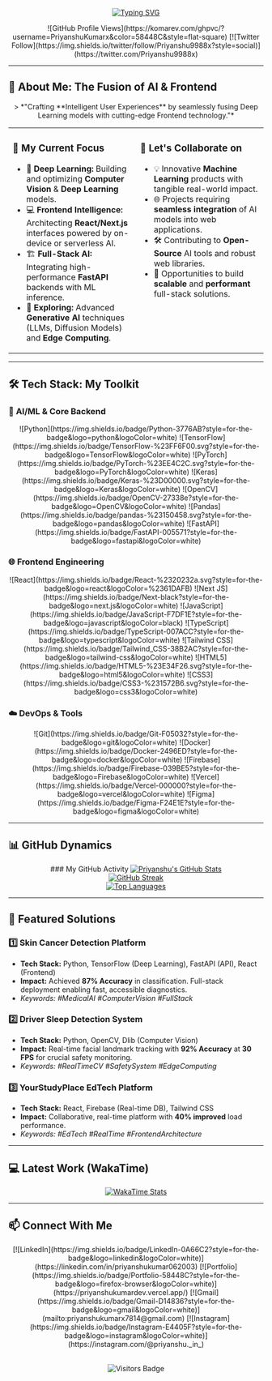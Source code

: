 <p align="center">
  <a href="https://git.io/typing-svg"><img src="https://readme-typing-svg.herokuapp.com?font=Fira+Code&weight=600&size=36&duration=3000&pause=1500&color=58448C&center=true&vCenter=true&width=500&lines=Hi+👋,+I'm+Priyanshu;AI+%26+ML+Engineer;Full-Stack+AI+Developer;Creator+of+Intelligent+UX" alt="Typing SVG" /></a>
</p>

<div align="center">
  ![GitHub Profile Views](https://komarev.com/ghpvc/?username=PriyanshuKumarx&color=58448C&style=flat-square)
  [![Twitter Follow](https://img.shields.io/twitter/follow/Priyanshu9988x?style=social)](https://twitter.com/Priyanshu9988x)
  <br/>
   

</div>

---

## 🌟 About Me: The Fusion of AI & Frontend

<div align="center">
  > *"Crafting **Intelligent User Experiences** by seamlessly fusing Deep Learning models with cutting-edge Frontend technology."*
</div>

<table>
  <tr>
    <td width="50%" valign="top">

### 🚀 **My Current Focus**

- 🧠 **Deep Learning:** Building and optimizing **Computer Vision** & **Deep Learning** models.
- 💻 **Frontend Intelligence:** Architecting **React/Next.js** interfaces powered by on-device or serverless AI.
- 🏗️ **Full-Stack AI:** Integrating high-performance **FastAPI** backends with ML inference.
- 🌱 **Exploring:** Advanced **Generative AI** techniques (LLMs, Diffusion Models) and **Edge Computing**.

</td>
    <td width="50%" valign="top">

### 🤝 **Let's Collaborate on**

- 💡 Innovative **Machine Learning** products with tangible real-world impact.
- 🌐 Projects requiring **seamless integration** of AI models into web applications.
- 🛠️ Contributing to **Open-Source** AI tools and robust web libraries.
- 🚀 Opportunities to build **scalable** and **performant** full-stack solutions.

</td>
  </tr>
</table>

---

## 🛠️ Tech Stack: My Toolkit

### 🤖 **AI/ML & Core Backend**
<div align="center">
  ![Python](https://img.shields.io/badge/Python-3776AB?style=for-the-badge&logo=python&logoColor=white)
  ![TensorFlow](https://img.shields.io/badge/TensorFlow-%23FF6F00.svg?style=for-the-badge&logo=TensorFlow&logoColor=white)
  ![PyTorch](https://img.shields.io/badge/PyTorch-%23EE4C2C.svg?style=for-the-badge&logo=PyTorch&logoColor=white)
  ![Keras](https://img.shields.io/badge/Keras-%23D00000.svg?style=for-the-badge&logo=Keras&logoColor=white)
  ![OpenCV](https://img.shields.io/badge/OpenCV-27338e?style=for-the-badge&logo=OpenCV&logoColor=white)
  ![Pandas](https://img.shields.io/badge/pandas-%23150458.svg?style=for-the-badge&logo=pandas&logoColor=white)
  ![FastAPI](https://img.shields.io/badge/FastAPI-005571?style=for-the-badge&logo=fastapi&logoColor=white)
  
</div>

### 🌐 **Frontend Engineering**
<div align="center">
  ![React](https://img.shields.io/badge/React-%2320232a.svg?style=for-the-badge&logo=react&logoColor=%2361DAFB)
  ![Next JS](https://img.shields.io/badge/Next-black?style=for-the-badge&logo=next.js&logoColor=white)
  ![JavaScript](https://img.shields.io/badge/JavaScript-F7DF1E?style=for-the-badge&logo=javascript&logoColor=black)
  ![TypeScript](https://img.shields.io/badge/TypeScript-007ACC?style=for-the-badge&logo=typescript&logoColor=white) ![Tailwind CSS](https://img.shields.io/badge/Tailwind_CSS-38B2AC?style=for-the-badge&logo=tailwind-css&logoColor=white)
  ![HTML5](https://img.shields.io/badge/HTML5-%23E34F26.svg?style=for-the-badge&logo=html5&logoColor=white)
  ![CSS3](https://img.shields.io/badge/CSS3-%231572B6.svg?style=for-the-badge&logo=css3&logoColor=white)
</div>

### ☁️ **DevOps & Tools**
<div align="center">
  ![Git](https://img.shields.io/badge/Git-F05032?style=for-the-badge&logo=git&logoColor=white)
  ![Docker](https://img.shields.io/badge/Docker-2496ED?style=for-the-badge&logo=docker&logoColor=white) ![Firebase](https://img.shields.io/badge/Firebase-039BE5?style=for-the-badge&logo=Firebase&logoColor=white)
  ![Vercel](https://img.shields.io/badge/Vercel-000000?style=for-the-badge&logo=vercel&logoColor=white) ![Figma](https://img.shields.io/badge/Figma-F24E1E?style=for-the-badge&logo=figma&logoColor=white)
</div>

---

## 📊 GitHub Dynamics

<div align="center">
  ### My GitHub Activity
  
  <a href="https://github.com/PriyanshuKumarx">
    <img src="https://github-readme-stats.vercel.app/api?username=PriyanshuKumarx&show_icons=true&theme=radical&hide_border=true&count_private=true&include_all_commits=true&hide_title=true&bg_color=00000000" alt="Priyanshu's GitHub Stats" />
  </a>
  
  <br/>
  
  <a href="https://github.com/PriyanshuKumarx">
    <img src="https://github-readme-streak-stats.herokuapp.com/?user=PriyanshuKumarx&theme=radical&hide_border=true&fire=58448C&ring=FF6F00&currStreakNum=FF6F00&background=00000000" alt="GitHub Streak" />
  </a>

  <br/>
  
  <a href="https://github.com/PriyanshuKumarx">
    <img src="https://github-readme-stats.vercel.app/api/top-langs/?username=PriyanshuKumarx&layout=compact&theme=radical&hide_border=true&langs_count=8&background=00000000&hide=css,html&title_color=58448C&text_color=FFFFFF" alt="Top Languages" />
  </a>

</div>

---

## 🎯 Featured Solutions

### 1️⃣ **Skin Cancer Detection Platform**
- **Tech Stack:** Python, TensorFlow (Deep Learning), FastAPI (API), React (Frontend)
- **Impact:** Achieved **87% Accuracy** in classification. Full-stack deployment enabling fast, accessible diagnostics.
- *Keywords: #MedicalAI #ComputerVision #FullStack*

### 2️⃣ **Driver Sleep Detection System**
- **Tech Stack:** Python, OpenCV, Dlib (Computer Vision)
- **Impact:** Real-time facial landmark tracking with **92% Accuracy** at **30 FPS** for crucial safety monitoring.
- *Keywords: #RealTimeCV #SafetySystem #EdgeComputing*

### 3️⃣ **YourStudyPlace EdTech Platform**
- **Tech Stack:** React, Firebase (Real-time DB), Tailwind CSS
- **Impact:** Collaborative, real-time platform with **40% improved** load performance.
- *Keywords: #EdTech #RealTime #FrontendArchitecture*

---

## 💻 Latest Work (WakaTime)

<div align="center">
  <a href="https://wakatime.com/@PriyanshuKumarx">
    <img src="https://github-readme-stats.vercel.app/api/wakatime?username=PriyanshuKumarx&layout=compact&theme=radical&hide_border=true&background=00000000&hide_title=true&title_color=58448C" alt="WakaTime Stats" />
  </a>
</div>

---

## 📫 Connect With Me

<div align="center">
  [![LinkedIn](https://img.shields.io/badge/LinkedIn-0A66C2?style=for-the-badge&logo=linkedin&logoColor=white)](https://linkedin.com/in/priyanshukumar062003)
  [![Portfolio](https://img.shields.io/badge/Portfolio-58448C?style=for-the-badge&logo=firefox-browser&logoColor=white)](https://priyanshukumardev.vercel.app/) [![Gmail](https://img.shields.io/badge/Gmail-D14836?style=for-the-badge&logo=gmail&logoColor=white)](mailto:priyanshukumarx7814@gmail.com)
  [![Instagram](https://img.shields.io/badge/Instagram-E4405F?style=for-the-badge&logo=instagram&logoColor=white)](https://instagram.com/@priyanshu._in_)
</div>

<br/>
<p align="center">
  <img src="https://visitor-badge.glitch.me/badge?page_id=PriyanshuKumarx.PriyanshuKumarx&label=Visitors&color=58448C&style=for-the-badge" alt="Visitors Badge"/>
</p>
